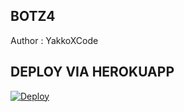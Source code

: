 ## BOTZ4
Author : YakkoXCode
## DEPLOY VIA HEROKUAPP
[![Deploy](https://www.herokucdn.com/deploy/button.svg)](https://heroku.com/deploy?template=https://github.com/YakkoRasZ14/BOTZ4)
 
